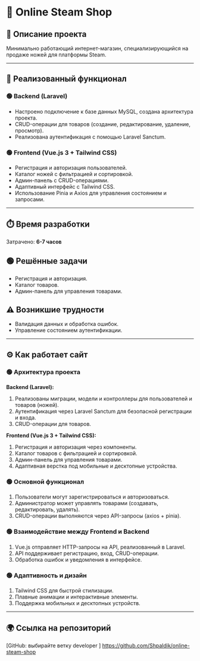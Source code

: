 # 🛒 Online Steam Shop

## 📜 Описание проекта
Минимально работающий интернет-магазин, специализирующийся на продаже ножей для платформы Steam.

---

## 🚀 Реализованный функционал
### 🟢 Backend (Laravel)
- Настроено подключение к базе данных MySQL, создана архитектура проекта.
- CRUD-операции для товаров (создание, редактирование, удаление, просмотр).
- Реализована аутентификация с помощью Laravel Sanctum.

### 🟢 Frontend (Vue.js 3 + Tailwind CSS)
- Регистрация и авторизация пользователей.
- Каталог ножей с фильтрацией и сортировкой.
- Админ-панель с CRUD-операциями.
- Адаптивный интерфейс с Tailwind CSS.
- Использование Pinia и Axios для управления состоянием и запросами.

---

## ⏱️ Время разработки
Затрачено: **6-7 часов**

## 🟢 Решённые задачи
- Регистрация и авторизация.
- Каталог товаров.
- Админ-панель для управления товарами.

## ⚠️ Возникшие трудности
- Валидация данных и обработка ошибок.
- Управление состоянием аутентификации.

---

## ⚙️ Как работает сайт
### 🟢 Архитектура проекта
**Backend (Laravel):**
1. Реализованы миграции, модели и контроллеры для пользователей и товаров (ножей).
2. Аутентификация через Laravel Sanctum для безопасной регистрации и входа.
3. CRUD-операции для товаров.

**Frontend (Vue.js 3 + Tailwind CSS):**
1. Регистрация и авторизация через компоненты.
2. Каталог товаров с фильтрацией и сортировкой.
3. Админ-панель для управления товарами.
4. Адаптивная верстка под мобильные и десктопные устройства.

### 🟢 Основной функционал
1. Пользователи могут зарегистрироваться и авторизоваться.
2. Администратор может управлять товарами (создавать, редактировать, удалять).
3. CRUD-операции выполняются через API-запросы (axios + pinia).

### 🟢 Взаимодействие между Frontend и Backend
1. Vue.js отправляет HTTP-запросы на API, реализованный в Laravel.
2. API поддерживает регистрацию, вход, CRUD-операции.
3. Обработка ошибок и уведомления в интерфейсе.

### 🟢 Адаптивность и дизайн
1. Tailwind CSS для быстрой стилизации.
2. Плавные анимации и интерактивные элементы.
3. Поддержка мобильных и десктопных устройств.

---

## 🌍 Ссылка на репозиторий
[GitHub: выбирайте ветку developer ] https://github.com/Shpaldik/online-steam-shop

